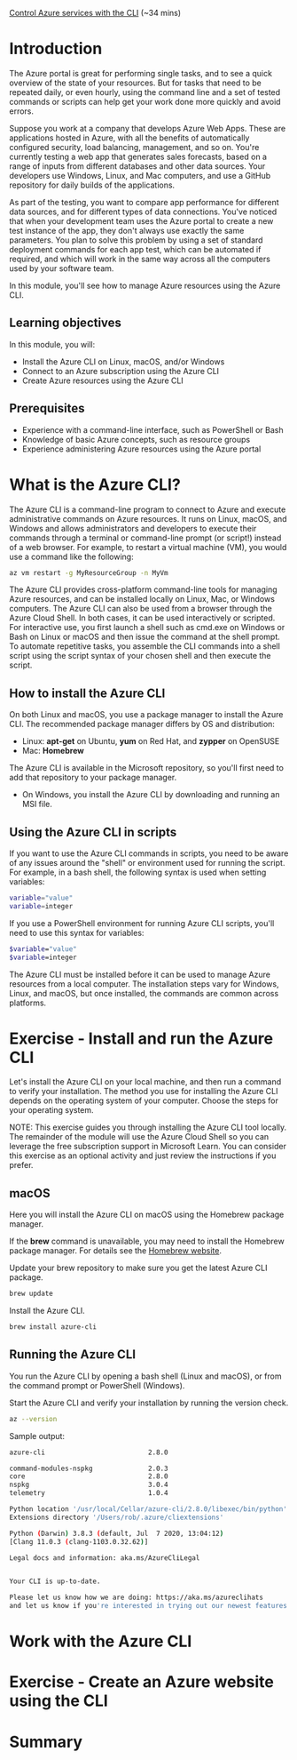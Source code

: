 [Control Azure services with the CLI](https://docs.microsoft.com/en-us/learn/modules/control-azure-services-with-cli/) (~34 mins)

# Introduction

The Azure portal is great for performing single tasks, and to see a quick overview of the state of your resources. But for tasks that need to be repeated daily, or even hourly, using the command line and a set of tested commands or scripts can help get your work done more quickly and avoid errors.

Suppose you work at a company that develops Azure Web Apps. These are applications hosted in Azure, with all the benefits of automatically configured security, load balancing, management, and so on. You're currently testing a web app that generates sales forecasts, based on a range of inputs from different databases and other data sources. Your developers use Windows, Linux, and Mac computers, and use a GitHub repository for daily builds of the applications.

As part of the testing, you want to compare app performance for different data sources, and for different types of data connections. You've noticed that when your development team uses the Azure portal to create a new test instance of the app, they don't always use exactly the same parameters. You plan to solve this problem by using a set of standard deployment commands for each app test, which can be automated if required, and which will work in the same way across all the computers used by your software team.

In this module, you'll see how to manage Azure resources using the Azure CLI.

## Learning objectives

In this module, you will:

- Install the Azure CLI on Linux, macOS, and/or Windows
- Connect to an Azure subscription using the Azure CLI
- Create Azure resources using the Azure CLI

## Prerequisites

- Experience with a command-line interface, such as PowerShell or Bash
- Knowledge of basic Azure concepts, such as resource groups
- Experience administering Azure resources using the Azure portal

# What is the Azure CLI?

The Azure CLI is a command-line program to connect to Azure and execute administrative commands on Azure resources. It runs on Linux, macOS, and Windows and allows administrators and developers to execute their commands through a terminal or command-line prompt (or script!) instead of a web browser. For example, to restart a virtual machine (VM), you would use a command like the following:

```sh
az vm restart -g MyResourceGroup -n MyVm
```

The Azure CLI provides cross-platform command-line tools for managing Azure resources, and can be installed locally on Linux, Mac, or Windows computers. The Azure CLI can also be used from a browser through the Azure Cloud Shell. In both cases, it can be used interactively or scripted. For interactive use, you first launch a shell such as cmd.exe on Windows or Bash on Linux or macOS and then issue the command at the shell prompt. To automate repetitive tasks, you assemble the CLI commands into a shell script using the script syntax of your chosen shell and then execute the script.

## How to install the Azure CLI

On both Linux and macOS, you use a package manager to install the Azure CLI. The recommended package manager differs by OS and distribution:

- Linux: **apt-get** on Ubuntu, **yum** on Red Hat, and **zypper** on OpenSUSE
- Mac: **Homebrew**

The Azure CLI is available in the Microsoft repository, so you'll first need to add that repository to your package manager.

- On Windows, you install the Azure CLI by downloading and running an MSI file.

## Using the Azure CLI in scripts

If you want to use the Azure CLI commands in scripts, you need to be aware of any issues around the "shell" or environment used for running the script. For example, in a bash shell, the following syntax is used when setting variables:

```sh
variable="value"
variable=integer
```

If you use a PowerShell environment for running Azure CLI scripts, you'll need to use this syntax for variables:

```sh
$variable="value"
$variable=integer
```

The Azure CLI must be installed before it can be used to manage Azure resources from a local computer. The installation steps vary for Windows, Linux, and macOS, but once installed, the commands are common across platforms.

# Exercise - Install and run the Azure CLI

Let's install the Azure CLI on your local machine, and then run a command to verify your installation. The method you use for installing the Azure CLI depends on the operating system of your computer. Choose the steps for your operating system.

NOTE: This exercise guides you through installing the Azure CLI tool locally. The remainder of the module will use the Azure Cloud Shell so you can leverage the free subscription support in Microsoft Learn. You can consider this exercise as an optional activity and just review the instructions if you prefer.

## macOS

Here you will install the Azure CLI on macOS using the Homebrew package manager.

If the **brew** command is unavailable, you may need to install the Homebrew package manager. For details see the [Homebrew website](https://brew.sh/).

Update your brew repository to make sure you get the latest Azure CLI package.

```sh
brew update
```

Install the Azure CLI.

```sh
brew install azure-cli
```

## Running the Azure CLI

You run the Azure CLI by opening a bash shell (Linux and macOS), or from the command prompt or PowerShell (Windows).

Start the Azure CLI and verify your installation by running the version check.

```sh
az --version
```

Sample output:

```sh
azure-cli                          2.8.0

command-modules-nspkg              2.0.3
core                               2.8.0
nspkg                              3.0.4
telemetry                          1.0.4

Python location '/usr/local/Cellar/azure-cli/2.8.0/libexec/bin/python'
Extensions directory '/Users/rob/.azure/cliextensions'

Python (Darwin) 3.8.3 (default, Jul  7 2020, 13:04:12)
[Clang 11.0.3 (clang-1103.0.32.62)]

Legal docs and information: aka.ms/AzureCliLegal


Your CLI is up-to-date.

Please let us know how we are doing: https://aka.ms/azureclihats
and let us know if you're interested in trying out our newest features: https://aka.ms/CLIUXstudy
```

# Work with the Azure CLI

# Exercise - Create an Azure website using the CLI

# Summary
